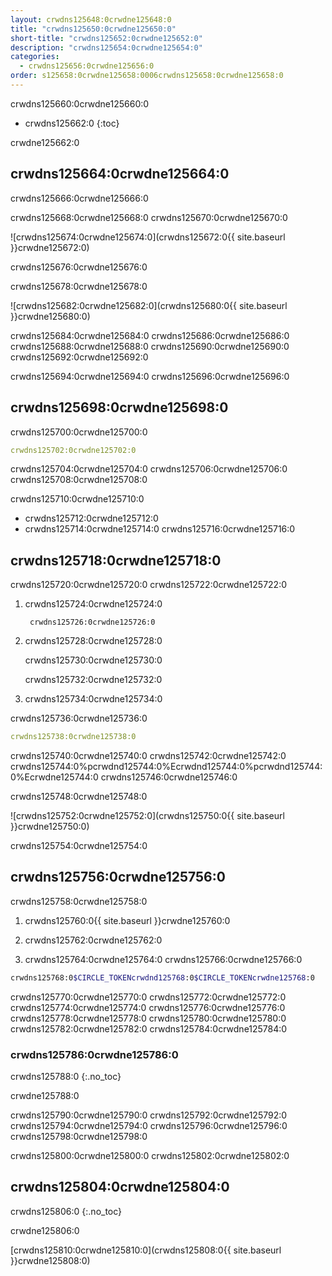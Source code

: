```yaml
---
layout: crwdns125648:0crwdne125648:0
title: "crwdns125650:0crwdne125650:0"
short-title: "crwdns125652:0crwdne125652:0"
description: "crwdns125654:0crwdne125654:0"
categories:
  - crwdns125656:0crwdne125656:0
order: s125658:0crwdne125658:0006crwdns125658:0crwdne125658:0
---
```

crwdns125660:0crwdne125660:0

* crwdns125662:0
{:toc}

crwdne125662:0

## crwdns125664:0crwdne125664:0

crwdns125666:0crwdne125666:0

crwdns125668:0crwdne125668:0 crwdns125670:0crwdne125670:0

![crwdns125674:0crwdne125674:0](crwdns125672:0{{ site.baseurl }}crwdne125672:0)

crwdns125676:0crwdne125676:0

crwdns125678:0crwdne125678:0

![crwdns125682:0crwdne125682:0](crwdns125680:0{{ site.baseurl }}crwdne125680:0)

crwdns125684:0crwdne125684:0 crwdns125686:0crwdne125686:0 crwdns125688:0crwdne125688:0 crwdns125690:0crwdne125690:0 crwdns125692:0crwdne125692:0

crwdns125694:0crwdne125694:0 crwdns125696:0crwdne125696:0

## crwdns125698:0crwdne125698:0

crwdns125700:0crwdne125700:0

```yaml
crwdns125702:0crwdne125702:0
```

crwdns125704:0crwdne125704:0 crwdns125706:0crwdne125706:0 crwdns125708:0crwdne125708:0

crwdns125710:0crwdne125710:0

* crwdns125712:0crwdne125712:0
* crwdns125714:0crwdne125714:0 crwdns125716:0crwdne125716:0

## crwdns125718:0crwdne125718:0

crwdns125720:0crwdne125720:0 crwdns125722:0crwdne125722:0

1. crwdns125724:0crwdne125724:0
    
        crwdns125726:0crwdne125726:0

2. crwdns125728:0crwdne125728:0
    
    crwdns125730:0crwdne125730:0
    
    crwdns125732:0crwdne125732:0

3. crwdns125734:0crwdne125734:0

crwdns125736:0crwdne125736:0

```yaml
crwdns125738:0crwdne125738:0
```

crwdns125740:0crwdne125740:0 crwdns125742:0crwdne125742:0 crwdns125744:0%pcrwdnd125744:0%Ecrwdnd125744:0%pcrwdnd125744:0%Ecrwdne125744:0 crwdns125746:0crwdne125746:0

crwdns125748:0crwdne125748:0

![crwdns125752:0crwdne125752:0](crwdns125750:0{{ site.baseurl }}crwdne125750:0)

crwdns125754:0crwdne125754:0

## crwdns125756:0crwdne125756:0

crwdns125758:0crwdne125758:0

1. crwdns125760:0{{ site.baseurl }}crwdne125760:0

2. crwdns125762:0crwdne125762:0

3. crwdns125764:0crwdne125764:0 crwdns125766:0crwdne125766:0

```bash
crwdns125768:0$CIRCLE_TOKENcrwdnd125768:0$CIRCLE_TOKENcrwdne125768:0
```

crwdns125770:0crwdne125770:0 crwdns125772:0crwdne125772:0 crwdns125774:0crwdne125774:0 crwdns125776:0crwdne125776:0 crwdns125778:0crwdne125778:0 crwdns125780:0crwdne125780:0 crwdns125782:0crwdne125782:0 crwdns125784:0crwdne125784:0

### crwdns125786:0crwdne125786:0

crwdns125788:0
{:.no_toc}

crwdne125788:0

crwdns125790:0crwdne125790:0 crwdns125792:0crwdne125792:0 crwdns125794:0crwdne125794:0 crwdns125796:0crwdne125796:0 crwdns125798:0crwdne125798:0

crwdns125800:0crwdne125800:0 crwdns125802:0crwdne125802:0

## crwdns125804:0crwdne125804:0

crwdns125806:0
{:.no_toc}

crwdne125806:0

[crwdns125810:0crwdne125810:0](crwdns125808:0{{ site.baseurl }}crwdne125808:0)
